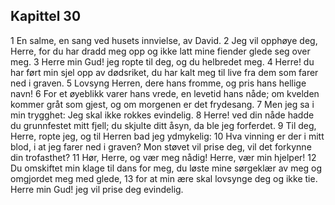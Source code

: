 ## Kapittel 30

1 En salme, en sang ved husets innvielse, av David.
2 Jeg vil opphøye deg, Herre, for du har dradd meg opp og ikke latt mine fiender glede seg over meg.
3 Herre min Gud! jeg ropte til deg, og du helbredet meg.
4 Herre! du har ført min sjel opp av dødsriket, du har kalt meg til live fra dem som farer ned i graven.
5 Lovsyng Herren, dere hans fromme, og pris hans hellige navn!
6 For et øyeblikk varer hans vrede, en levetid hans nåde; om kvelden kommer gråt som gjest, og om morgenen er det frydesang.
7 Men jeg sa i min trygghet: Jeg skal ikke rokkes evindelig.
8 Herre! ved din nåde hadde du grunnfestet mitt fjell; du skjulte ditt åsyn, da ble jeg forferdet.
9 Til deg, Herre, ropte jeg, og til Herren bad jeg ydmykelig:
10 Hva vinning er der i mitt blod, i at jeg farer ned i graven? Mon støvet vil prise deg, vil det forkynne din trofasthet?
11 Hør, Herre, og vær meg nådig! Herre, vær min hjelper!
12 Du omskiftet min klage til dans for meg, du løste mine sørgeklær av meg og omgjordet meg med glede,
13 for at min ære skal lovsynge deg og ikke tie. Herre min Gud! jeg vil prise deg evindelig.
